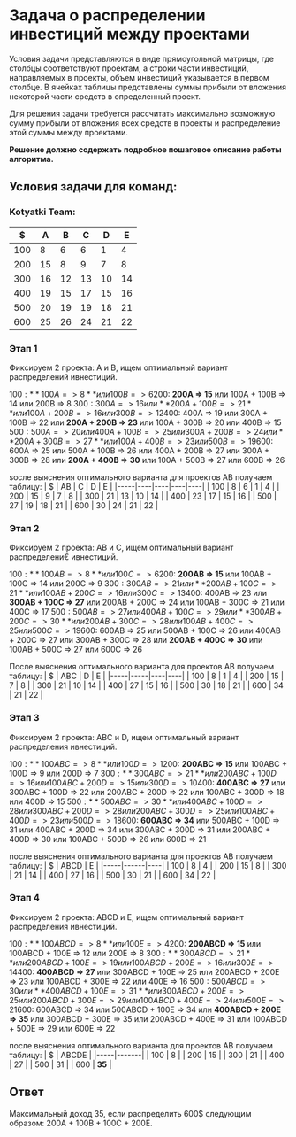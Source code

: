 # Задача о распределении инвестиций между проектами
Условия задачи представляются в виде прямоугольной матрицы, где столбцы соответствуют проектам, а строки части инвестиций, направляемых в проекты, объем инвестиций указывается в первом столбце. В ячейках таблицы представлены суммы прибыли от вложения некоторой части средств в определенный проект.

Для решения задачи требуется рассчитать максимально возможную сумму прибыли от вложения всех средств в проекты и распределение этой суммы между проектами.

**Решение должно содержать подробное пошаговое описание работы алгоритма.**
## Условия задачи для команд:
### Kotyatki Team:
| $   | A  | B  | C  | D  | E  |
|-----|----|----|----|----|----|
| 100 | 8  | 6  | 6  | 1  | 4  |
| 200 | 15 | 8  | 9  | 7  | 8  |
| 300 | 16 | 12 | 13 | 10 | 14 |
| 400 | 19 | 15 | 17 | 15 | 16 |
| 500 | 20 | 19 | 19 | 18 | 21 |
| 600 | 25 | 26 | 24 | 21 | 22 |

### Этап 1
Фиксируем 2 проекта: A и B, ищем оптимальный вариант распределений ивнестиций.

100$: **100A => 8** или 100B => 6
200$: **200A => 15** или 100A + 100B => 14 или 200B => 8
300$: 300A => 16 или **200A + 100B => 21** или 100A + 200B => 16 или 300B => 12
400$: 400A => 19 или 300A + 100B => 22 или **200A + 200B => 23** или 100A + 300B => 20 или 400B => 15
500$: 500A => 20 или 400A + 100B => 25 или 300A + 200B => 24 или **200A + 300B => 27** или 100A + 400B => 23 или 500B => 19
600$: 600A => 25 или 500A + 100B => 26 или 400A + 200B => 27 или 300A + 300B => 28 или **200A + 400B => 30** или 100A + 500B => 27 или 600B => 26

ѕосле выяснения оптимального варианта для проектов AB получаем таблицу:
| $   | AB | C  | D  | E  |
|-----|----|----|----|----|
| 100 | 8  | 6  | 1  | 4  |
| 200 | 15 | 9  | 7  | 8  |
| 300 | 21 | 13 | 10 | 14 |
| 400 | 23 | 17 | 15 | 16 |
| 500 | 27 | 19 | 18 | 21 |
| 600 | 30 | 24 | 21 | 22 |
### Этап 2
Фиксируем 2 проекта: AB и C, ищем оптимальный вариант распределени€ ивнестиций.

100$: **100AB => 8** или 100C => 6
200$: **200AB => 15** или 100AB + 100C => 14 или 200C => 9
300$: 300AB => 21 или **200AB + 100C => 21** или 100AB + 200C => 16 или 300C => 13
400$: 400AB => 23 или **300AB + 100C => 27** или 200AB + 200C => 24 или 100AB + 300C => 21 или 400C => 17
500$: 500AB => 27 или 400AB + 100C => 29 или **300AB + 200C => 30** или 200AB + 300C => 28 или 100AB + 400C => 25 или 500C => 19
600$: 600AB => 25 или 500AB + 100C => 26 или 400AB + 200C => 27 или 300AB + 300C => 28 или **200AB + 400C => 30** или 100AB + 500C => 27 или 600C => 26

После выяснения оптимального варианта для проектов AB получаем таблицу:
| $   | ABC | D  | E  |
|-----|-----|----|----|
| 100 |  8  | 1  | 4  |
| 200 |  15 | 7  | 8  |
| 300 |  21 | 10 | 14 |
| 400 |  27 | 15 | 16 |
| 500 |  30 | 18 | 21 |
| 600 |  34 | 21 | 22 |
### Этап 3
Фиксируем 2 проекта: ABC и D, ищем оптимальный вариант распределения ивнестиций.

100$: **100ABC => 8** или 100D => 1
200$: **200ABC => 15** или 100ABC + 100D => 9 или 200D => 7
300$: **300ABC => 21** или 200ABC + 100D => 16 или 100ABC + 200D => 15 или 300D => 10
400$: **400ABC => 27** или 300ABC + 100D => 22 или 200ABC + 200D => 22 или 100ABC + 300D => 18 или 400D => 15
500$: **500ABC => 30** или 400ABC + 100D => 28 или 300ABC + 200D => 28 или 200ABC + 300D => 25 или 100ABC + 400D => 23 или 500D => 18
600$: **600ABC => 34** или 500ABC + 100D => 31 или 400ABC + 200D => 34 или 300ABC + 300D => 31 или 200ABC + 400D => 30 или 100ABC + 500D => 26 или 600D => 21

после выяснения оптимального варианта для проектов AB получаем таблицу:
| $   | ABCD | E  |
|-----|------|----|
| 100 |  8   | 4  |
| 200 |  15  | 8  |
| 300 |  21  | 14 |
| 400 |  27  | 16 |
| 500 |  30  | 21 |
| 600 |  34  | 22 |
### Этап 4
Фиксируем 2 проекта: ABCD и E, ищем оптимальный вариант распределения ивнестиций.

100$: **100ABCD => 8** или 100E => 4
200$: **200ABCD => 15** или 100ABCD + 100E => 12 или 200E => 8
300$: **300ABCD => 21** или 200ABCD + 100E => 19 или 100ABCD + 200E => 16 или 300E => 14
400$: **400ABCD => 27** или 300ABCD + 100E => 25 или 200ABCD + 200E => 23 или 100ABCD + 300E => 22 или 400E => 16
500$: 500ABCD => 30 или **400ABCD + 100E => 31** или 300ABCD + 200E => 25 или 200ABCD + 300E => 29 или 100ABCD + 400E => 24 или 500E => 21
600$: 600ABCD => 34 или 500ABCD + 100E => 34 или **400ABCD + 200E => 35** или 300ABCD + 300E => 35 или 200ABCD + 400E => 31 или 100ABCD + 500E => 29 или 600E => 22

после выяснения оптимального варианта для проектов AB получаем таблицу:
| $   | ABCDE |
|-----|-------|
| 100 |   8   |
| 200 |   15  |
| 300 |   21  |
| 400 |   27  |
| 500 |   31  |
| 600 |   **35**  |
## Ответ
Максимальный доход 35, если распределить 600$ следующим образом: 200A + 100B + 100C + 200E.
